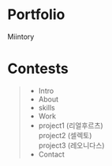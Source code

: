# Portfolio
Miintory

# Contests
> * Intro
> * About
> * skills
> * Work
> * project1 (리얼후르츠)<br>
project2 (셀렉토)<br>
project3 (레오니다스)<br>
> * Contact
